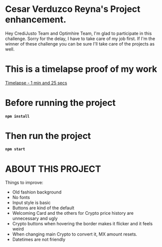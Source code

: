 # Cesar Verduzco Reyna's Project enhancement.

Hey CrediJusto Team and Optimhire Team, I'm glad to participate in this challenge. Sorry for the delay, I have to take care of my job first.
If I'm the winner of these challenge you can be sure I'll take care of the projects as well.

# This is a timelapse proof of my work

[Timelapse - 1 min and 25 secs](https://www.youtube.com/watch?v=a7jXOQlNlio)

# Before running the project

#### `npm install`

# Then run the project

#### `npm start`

# ABOUT THIS PROJECT

Things to improve:

- Old fashion background
- No fonts
- Input style is basic
- Buttons are kind of the default
- Welcoming Card and the others for Crypto price history are unnecessary and ugly
- Crypto buttons when hovering the border makes it flicker and it feels weird
- When changing main Crypto to convert it, MX amount resets.
- Datetimes are not friendly
